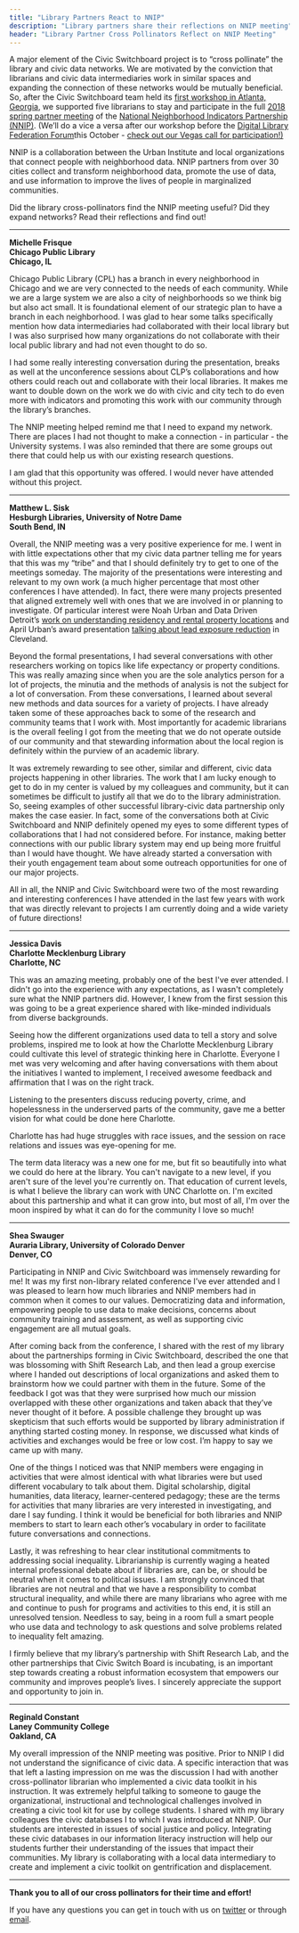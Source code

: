 ```yaml
---
title: "Library Partners React to NNIP"
description: "Library partners share their reflections on NNIP meeting"
header: "Library Partner Cross Pollinators Reflect on NNIP Meeting"
---
```


A major element of the Civic Switchboard project is to “cross pollinate” the library and civic data networks. We are motivated by the conviction that librarians and civic data intermediaries work in similar spaces and expanding the connection of these networks would be mutually beneficial. So, after the Civic Switchboard team held its [first workshop in Atlanta, Georgia](https://civic-switchboard.github.io/updates/post_8), we supported five librarians to stay and participate in the full [2018 spring partner meeting](https://www.neighborhoodindicators.org/activities/meetings/nnip-partnership-meeting-may-2018) of the [National Neighborhood Indicators Partnership (NNIP)](https://www.neighborhoodindicators.org/). (We’ll do a vice a versa after our workshop before the [Digital Library Federation Forum](https://forum2018.diglib.org/)this October - [check out our Vegas call for participation!)](https://civic-switchboard.github.io/updates/post_7)



NNIP is a collaboration between the Urban Institute and local organizations that connect people with neighborhood data. NNIP partners from over 30 cities collect and transform neighborhood data, promote the use of data, and use information to improve the lives of people in marginalized communities.

Did the library cross-pollinators find the NNIP meeting useful?  Did they expand networks?  Read their reflections and find out! 

***

**Michelle Frisque**   
**Chicago Public Library**  
**Chicago, IL**


Chicago Public Library (CPL) has a branch in every neighborhood in Chicago and we are very connected to the needs of each community. While we are a large system we are also a city of neighborhoods so we think big but also act small.  It is foundational element of our strategic plan to have a branch in each neighborhood. I was glad to hear some talks specifically mention how data intermediaries had  collaborated with their local library but I was also surprised how many organizations do not collaborate with their local public library and had not even thought to do so. 

I had some really interesting conversation during the presentation, breaks as well at the unconference sessions about CLP’s collaborations and how others could reach out and collaborate with their local libraries. It makes me want to double down on the work we do with civic and city tech to do even more with indicators and promoting this work with our community through the library’s branches.
 
 The NNIP meeting helped remind me  that I need to expand my network.  There are places I had not thought to make a connection -  in particular - the University systems.  I was also reminded that there are some groups out there that could help us with our existing research questions.
 
I am glad that this opportunity was offered. I would never have attended without this project.

***

**Matthew L. Sisk**   
**Hesburgh Libraries, University of Notre Dame**   
**South Bend, IN**  

Overall, the NNIP meeting was a very positive experience for me. I went in with little expectations other that my civic data partner telling me for years that this was my “tribe” and that I should definitely try to get to one of the meetings someday.  The majority of the presentations were interesting and relevant to my own work (a much higher percentage that most other conferences I have attended). In fact, there were many projects presented that aligned extremely well with ones that we are involved in or planning to investigate. Of particular interest were Noah Urban and Data Driven Detroit’s [work on understanding residency and rental property locations](http://datadrivendetroit.org/blog/2018/03/22/turning-the-corner/) and April Urban’s award presentation [talking about lead exposure reduction](http://povertycenter.case.edu/publications/exploring-the-relationship-between-vacant-properties-and-community-health-and-safety/) in Cleveland.

 Beyond the formal presentations, I had several conversations with other researchers working on topics like life expectancy or property conditions. This was really amazing since when you are the sole analytics person for a lot of projects, the minutia and the methods of analysis is not the subject for a lot of conversation. From these conversations, I learned about several new methods and data sources for a variety of projects. I have already taken some of these approaches back to some of the research and community teams that I work with. Most importantly for academic librarians is the overall feeling I got from the meeting that we do not operate outside of our community and that stewarding information about the local region is definitely within the purview of an academic library.

It was extremely rewarding to see other, similar and different, civic data projects happening in other libraries. The work that I am lucky enough to get to do in my center is valued by my colleagues and community, but it can sometimes be difficult to justify all that we do to the library administration. So, seeing examples of other successful library-civic data partnership only makes the case easier. In fact, some of the conversations both at Civic Switchboard and NNIP definitely opened my eyes to some different types of collaborations that I had not considered before. For instance, making better connections with our public library system may end up being more fruitful than I would have thought. We have already started a conversation with their youth engagement team about some outreach opportunities for one of our major projects.

All in all, the NNIP and Civic Switchboard were two of the most rewarding and interesting conferences I have attended in the last few years with work that was directly relevant to projects I am currently doing and a wide variety of future directions!


***

**Jessica Davis**   
**Charlotte Mecklenburg Library**  
**Charlotte, NC**  

This was an amazing meeting, probably one of the best I've ever attended. I didn't go into the experience with any expectations, as I wasn't completely sure what the NNIP partners did. However, I knew from the first session this was going to be a great experience shared with like-minded individuals from diverse backgrounds. 
 
Seeing how the different organizations used data to tell a story and solve problems, inspired me to look at how the Charlotte Mecklenburg Library could cultivate this level of strategic thinking here in Charlotte. Everyone I met was very welcoming and after having conversations with them about the initiatives I wanted to implement, I received awesome feedback and affirmation that I was on the right track.
 
Listening to the presenters discuss reducing poverty, crime, and hopelessness in the underserved parts of the community, gave me a better vision for what could be done here Charlotte.
 
Charlotte has had huge struggles with race issues, and the session on race relations and issues was eye-opening for me. 
 
The term data literacy was a new one for me, but fit so beautifully into what we could do here at the library. You can't navigate to a new level, if you aren't sure of the level you're currently on. That education of current levels, is what I believe the library can work with UNC Charlotte on. I'm excited about this partnership and what it can grow into, but most of all, I'm over the moon inspired by what it can do for the community I love so much! 

***

**Shea Swauger**  
**Auraria Library, University of Colorado Denver**  
**Denver, CO**  

Participating in NNIP and Civic Switchboard was immensely rewarding for me! It was my first non-library related conference I’ve ever attended and I was pleased to learn how much libraries and NNIP members had in common when it comes to our values. Democratizing data and information, empowering people to use data to make decisions, concerns about community training and assessment, as well as supporting civic engagement are all mutual goals.
 
After coming back from the conference, I shared with the rest of my library about the partnerships forming in Civic Switchboard, described the one that was blossoming with Shift Research Lab, and then lead a group exercise where I handed out descriptions of local organizations and asked them to brainstorm how we could partner with them in the future. Some of the feedback I got was that they were surprised how much our mission overlapped with these other organizations and taken aback that they’ve never thought of it before. A possible challenge they brought up was skepticism that such efforts would be supported by library administration if anything started costing money. In response, we discussed what kinds of activities and exchanges would be free or low cost. I’m happy to say we came up with many.
 
One of the things I noticed was that NNIP members were engaging in activities that were almost identical with what libraries were but used different vocabulary to talk about them. Digital scholarship, digital humanities, data literacy, learner-centered pedagogy; these are the terms for activities that many libraries are very interested in investigating, and dare I say funding. I think it would be beneficial for both libraries and NNIP members to start to learn each other’s vocabulary in order to facilitate future conversations and connections.
 
Lastly, it was refreshing to hear clear institutional commitments to addressing social inequality. Librarianship is currently waging a heated internal professional debate about if libraries are, can be, or should be neutral when it comes to political issues. I am strongly convinced that libraries are not neutral and that we have a responsibility to combat structural inequality, and while there are many librarians who agree with me and continue to push for programs and activities to this end, it is still an unresolved tension. Needless to say, being in a room full a smart people who use data and technology to ask questions and solve problems related to inequality felt amazing.
 
I firmly believe that my library’s partnership with Shift Research Lab, and the other partnerships that Civic Switch Board is incubating, is an important step towards creating a robust information ecosystem that empowers our community and improves people’s lives. I sincerely appreciate the support and opportunity to join in. 

*** 

**Reginald Constant**  
**Laney Community College**  
**Oakland, CA**  

My overall impression of the NNIP meeting was positive. Prior to NNIP I did not understand the significance of civic data. A specific interaction that was that left a lasting impression on me was the discussion I had with another cross-pollinator librarian who implemented a civic data toolkit in his instruction. It was extremely helpful talking to someone to gauge the organizational, instructional and technological challenges involved in creating a civic tool kit for use by college students. I shared with my library colleagues the civic databases I to which I was introduced at NNIP. Our students are interested in issues of social justice and policy. Integrating these civic databases in our information literacy instruction will help our students further their understanding of the issues that impact their communities. My library is collaborating with a local data intermediary to create and implement a civic toolkit on gentrification and displacement.

***

**Thank you to all of our cross pollinators for their time and effort!**

If you have any questions you can get in touch with us on [twitter](https://twitter.com/civicswitch) or through [email](mailto:civic-switchboard@pitt.edu).

